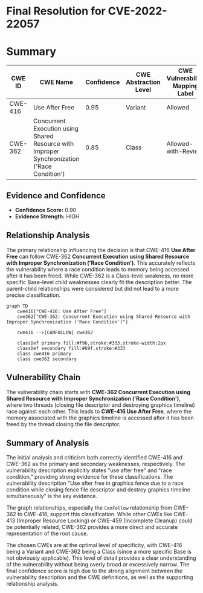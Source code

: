 # Final Resolution for CVE-2022-22057

# Summary
| CWE ID | CWE Name | Confidence | CWE Abstraction Level | CWE Vulnerability Mapping Label | CWE-Vulnerability Mapping Notes |
|---|---|---|---|---|---|
| CWE-416 | Use After Free | 0.95 | Variant | Allowed | Primary CWE |
| CWE-362 | Concurrent Execution using Shared Resource with Improper Synchronization ('Race Condition') | 0.85 | Class | Allowed-with-Review | Secondary CWE |

## Evidence and Confidence

*   **Confidence Score:** 0.90
*   **Evidence Strength:** HIGH

## Relationship Analysis
The primary relationship influencing the decision is that CWE-416 **Use After Free** can follow CWE-362 **Concurrent Execution using Shared Resource with Improper Synchronization ('Race Condition')**. This accurately reflects the vulnerability where a race condition leads to memory being accessed after it has been freed. While CWE-362 is a Class-level weakness, no more specific Base-level child weaknesses clearly fit the description better. The parent-child relationships were considered but did not lead to a more precise classification.

```mermaid
graph TD
    cwe416["CWE-416: Use After Free"]
    cwe362["CWE-362: Concurrent Execution using Shared Resource with Improper Synchronization ('Race Condition')"]
    
    cwe416 -->|CANFOLLOW| cwe362
    
    classDef primary fill:#f96,stroke:#333,stroke-width:2px
    classDef secondary fill:#69f,stroke:#333
    class cwe416 primary
    class cwe362 secondary
```

## Vulnerability Chain
The vulnerability chain starts with **CWE-362 Concurrent Execution using Shared Resource with Improper Synchronization ('Race Condition')**, where two threads (closing file descriptor and destroying graphics timeline) race against each other. This leads to **CWE-416 Use After Free**, where the memory associated with the graphics timeline is accessed after it has been freed by the thread closing the file descriptor.

## Summary of Analysis
The initial analysis and criticism both correctly identified CWE-416 and CWE-362 as the primary and secondary weaknesses, respectively. The vulnerability description explicitly states "use after free" and "race condition," providing strong evidence for these classifications. The vulnerability description "Use after free in graphics fence due to a race condition while closing fence file descriptor and destroy graphics timeline simultaneously" is the key evidence.

The graph relationships, especially the `CanFollow` relationship from CWE-362 to CWE-416, support this classification. While other CWEs like CWE-413 (Improper Resource Locking) or CWE-459 (Incomplete Cleanup) could be potentially related, CWE-362 provides a more direct and accurate representation of the root cause.

The chosen CWEs are at the optimal level of specificity, with CWE-416 being a Variant and CWE-362 being a Class (since a more specific Base is not obviously applicable). This level of detail provides a clear understanding of the vulnerability without being overly broad or excessively narrow. The final confidence score is high due to the strong alignment between the vulnerability description and the CWE definitions, as well as the supporting relationship analysis.